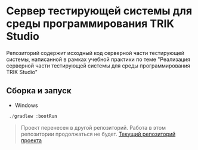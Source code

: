 # Сервер тестирующей системы для среды программирования TRIK Studio
Репозиторий содержит исходный код серверной части тестирующей системы, написанной в рамках учебной практики по теме "Реализация серверной части тестирующей системы для среды программирования TRIK Studio"
## Сборка и запуск
- Windows
```Kotlin
 ./gradlew :bootRun 
 ```
 > Проект перенесен в другой репозиторий. Работа в этом репозитории продолжаться не будет.
 > [Текущий репозиторий проекта](https://github.com/5h15h4k1n9/trik-testsys-server)
